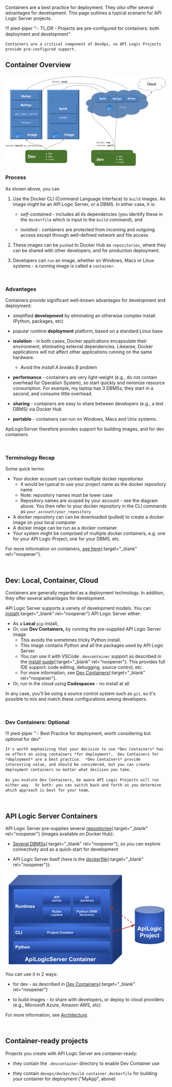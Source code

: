 Containers are a best practice for deployment.  They *also* offer several advantages for development.  This page outlines a typical scenario for API Logic Server projects.


!!! pied-piper ":bulb: TL;DR - Projects are pre-configured for containers: both deployment and development"

    Containers are a critical component of DevOps, so API Logic Projects provide pre-configured support.


## Container Overview

![Container Overview](images/docker/container-dev-deploy.png)

### Process

As shown above, you can

1. Use the Docker CLI (Command Language Interface) to `build` images.  An image might be an API Logic Server, or a DBMS.  In either case, it is:

     * *self-contained* - includes all its dependencies (you identify these in the `dockerfile` which is input to the `build` command), and 

     * *isolated* - containers are protected from incoming and outgoing access except through well-defined network and file access

2. These images can be `pushed` to Docker Hub as `repositories`, where they can be shared with other developers, and for production deployment.

3. Developers can `run` an image, whether on Windows, Macs or Linux systems - a running image is called a `container`.

&nbsp;

### Advantages

Containers provide significant well-known advantages for development and deployment:

* simplified __development__ by eliminating an otherwise complex install (Python, packages, etc)

* popular runtime __deployment__ platform, based on a standard Linux base

* __isolation__ - in both cases, Docker applications encapsulate their environment, eliminating external dependencies.  Likewise, Docker applications will not affect other applications running on the same hardware.

    * Avoid the *install A breaks B* problem

* __performance__ - containers are very light-weight (e.g., do not contain overhead for Operation System), so start quickly and minimize resource consumption.  For example, my laptop has 3 DBMSs; they start in a second, and consume little overhead.

* __sharing__ - containers are easy to share between developers (e.g., a test DBMS) via Docker Hub

* __portable__ - containers can run on Windows, Macs and Unix systems.

ApiLogicServer therefore provides support for building images, and for dev containers.

&nbsp;

### Terminology Recap

Some quick terms:

* Your docker account can contain multiple docker repositories
    * It would be typical to use your project name as the docker repository name
    * Note: repository names must be lower case
    * Repository names are scoped by your account - see the diagram above.  You then refer to your docker repository in the CLI commands as `your_account/your_repository`
* A docker repository can can be downloaded (pulled) to create a docker image on your local computer
* A docker image can be run as a docker container
* Your system might be comprised of multiple docker containers, e.g. one for your API Logic Project, one for your DBMS, etc.

For more information on containers, [see here](https://docker-curriculum.com){:target="_blank" rel="noopener"}.

&nbsp;

## Dev: Local, Container, Cloud

Containers are generally regarded as a deployment technology.  In addition, they offer several advantages for development.

API Logic Server supports a variety of development models.  You can [install](../Install-Express){:target="_blank" rel="noopener"} API Logic Server either:

* As a **Local** `pip` install,
* Or, use **Dev Containers,** by running the pre-supplied API Logic Server image
    * This avoids the sometimes tricky Python install.
    * This image contains Python and all the packages used by API Logic Server.
    * You can use it with VSCode `.devcontainer` support as described in the [install guide](../Install-Express){:target="_blank" rel="noopener"}.   This provides full IDE support: code editing, debugging, source control, etc.
    * For more information, see [Dev Containers](../DevOps-Docker){:target="_blank" rel="noopener"}.
* Or, run in the cloud using **Codespaces** - no install at all

In any case, you'll be using a source control system such as `git`, so it's possible to mix and match these configurations among developers.

&nbsp;

### Dev Containers: Optional

!!! pied-piper ":bulb: Best Practice for deployment, worth considering but *optional* for dev"

    It's worth emphasizing that your decision to use *Dev Containers* has no effect on using containers *for deployment*.  Dev Containers for *deployment* are a best practice.  *Dev Containers* provide interesting value, and should be considered, but you can create deployment containers no matter what decision you take.

    As you evalute Dev Containers, be aware API Logic Projects will run either way.  Or both: you can switch back and forth as you determine which approach is best for your team.

&nbsp;

## API Logic Server Containers

API Logic Server pre-supplies several [repositories](https://hub.docker.com/repositories/apilogicserver){:target="_blank" rel="noopener"} (images available on Docker Hub):

* [Several DBMSs](../Database-Connectivity){:target="_blank" rel="noopener"}, so you can explore connectivity and as a quick-start for development

* API Logic Server itself (here is the [dockerfile](https://github.com/valhuber/ApiLogicServer/blob/main/docker/api_logic_server.Dockerfile){:target="_blank" rel="noopener"}):   

![API Logic Server Intro](images/docker/docker-container.png)

You can use it in 2 ways:

   * for dev - as described in [Dev Containers](../DevOps-Docker){:target="_blank" rel="noopener"}

   * to build images - to share with developers, or deploy to cloud providers (e.g., Microsoft Azure, Amazon AWS, etc)

For more information, see [Architecture](../Architecture-What_Is).

&nbsp;

## Container-ready projects

Projects you create with API Logic Server are container-ready:

* they contain the `.devcontainer` directory to enable Dev Container use

* they contain `devops/docker/build-container.dockerfile` for building your container for deployment ("MyApp", above)